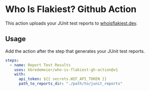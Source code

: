 # Who Is Flakiest? Github Action

This action uploads your JUnit test reports to [whoisflakiest.dev](https://whoisflakiest.dev).

## Usage

Add the action after the step that generates your JUnit test reports.

```yaml
steps:
  - name: Report Test Results
    uses: kbredemeier/who-is-flakiest-gh-action@v1
    with:
      api_token: ${{ secrets.WIF_API_TOKEN }}
      path_to_reports_dir: "./path/to/junit_reports"
```
